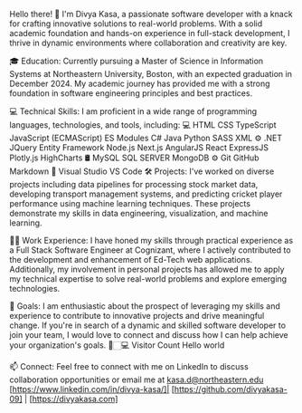 Hello there! 👋 I'm Divya Kasa, a passionate software developer with a knack for crafting innovative solutions to real-world problems. With a solid academic foundation and hands-on experience in full-stack development, I thrive in dynamic environments where collaboration and creativity are key.

🎓 Education: Currently pursuing a Master of Science in Information Systems at Northeastern University, Boston, with an expected graduation in December 2024. My academic journey has provided me with a strong foundation in software engineering principles and best practices.

💻 Technical Skills: I am proficient in a wide range of programming languages, technologies, and tools, including:
💻  HTML CSS TypeScript JavaScript (ECMAScript) ES Modules  C#  Java  Python  SASS XML
⚙️   .NET JQuery Entity Framework Node.js Next.js AngularJS React ExpressJS Plotly.js HighCharts
🛢   MySQL SQL SERVER MongoDB
⚙️   Git GitHub Markdown
🔧   Visual Studio VS Code
🛠️ Projects: I've worked on diverse projects including data pipelines for processing stock market data, developing transport management systems, and predicting cricket player performance using machine learning techniques. These projects demonstrate my skills in data engineering, visualization, and machine learning.

👨‍💼 Work Experience: I have honed my skills through practical experience as a Full Stack Software Engineer at Cognizant, where I actively contributed to the development and enhancement of Ed-Tech web applications. Additionally, my involvement in personal projects has allowed me to apply my technical expertise to solve real-world problems and explore emerging technologies.


🚀 Goals:
I am enthusiastic about the prospect of leveraging my skills and experience to contribute to innovative projects and drive meaningful change. If you're in search of a dynamic and skilled software developer to join your team, I would love to connect and discuss how I can help achieve your organization's goals.
👀🏻‍💻  Visitor Count
Hello world

📫 Connect: Feel free to connect with me on LinkedIn to discuss collaboration opportunities or email me at kasa.d@northeastern.edu
[https://www.linkedin.com/in/divya-kasa/]| [https://github.com/divyakasa-09] | [https://divyakasa.com]

